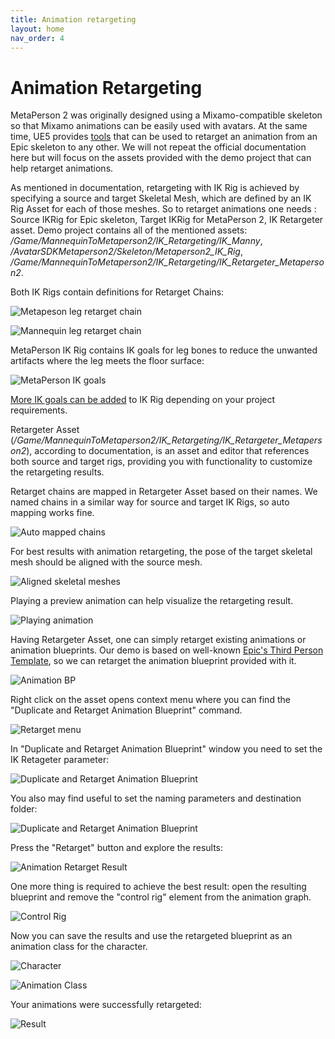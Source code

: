 ```yaml
---
title: Animation retargeting
layout: home
nav_order: 4
---
```


# [](#header-1)Animation Retargeting

MetaPerson 2 was originally designed using a Mixamo-compatible skeleton so that Mixamo animations can be easily used with avatars. At the same time, UE5 provides [tools](https://docs.unrealengine.com/5.0/en-US/ik-rig-animation-retargeting-in-unreal-engine/) that can be used to retarget an animation from an Epic skeleton to any other. We will not repeat the official documentation here but will focus on the assets provided with the demo project that can help retarget animations.

As mentioned in documentation, retargeting with IK Rig is achieved by specifying a source and target Skeletal Mesh, which are defined by an IK Rig Asset for each of those meshes. So to retarget animations one needs : Source IKRig for Epic skeleton, Target IKRig for MetaPerson 2, IK Retargeter asset. Demo project contains all of the mentioned assets: */Game/MannequinToMetaperson2/IK_Retargeting/IK_Manny*, */AvatarSDKMetaperson2/Skeleton/Metaperson2_IK_Rig*, */Game/MannequinToMetaperson2/IK_Retargeting/IK_Retargeter_Metaperson2*. 

Both IK Rigs contain definitions for Retarget Chains:

![Metapeson leg retarget chain](assets/img/retargeting01.png)

![Mannequin leg retarget chain](assets/img/retargeting02.png)

MetaPerson IK Rig contains IK goals for leg bones to reduce the unwanted artifacts where the leg meets the floor surface:

![MetaPerson IK goals](assets/img/retargeting03.png)

[More IK goals can be added](https://docs.unrealengine.com/5.0/en-US/ik-rig-in-unreal-engine/) to IK Rig depending on your project  requirements. 

Retargeter Asset (*/Game/MannequinToMetaperson2/IK_Retargeting/IK_Retargeter_Metaperson2*), according to documentation, is an asset and editor that references both source and target rigs, providing you with functionality to customize the retargeting results. 

Retarget chains are mapped in Retargeter Asset based on their names. We named chains in a similar way for source and target IK Rigs, so auto mapping works fine.

![Auto mapped chains](assets/img/retargeting03_1.png)

For best results with animation retargeting, the pose of the target skeletal mesh should be aligned with the source mesh.

![Aligned skeletal meshes](assets/img/retargeting04.png)

Playing a preview animation can help visualize the retargeting result.

![Playing animation](assets/img/retargeting05.png)

Having Retargeter Asset, one can simply retarget existing animations or animation blueprints. Our demo is based on well-known [Epic's Third Person Template](https://docs.unrealengine.com/5.0/en-US/third-person-template-in-unreal-engine/), so we can retarget the animation blueprint provided with it.

![Animation BP](assets/img/retargeting06.png)

Right click on the asset opens context menu where you can find the "Duplicate and Retarget Animation Blueprint" command.

![Retarget menu](assets/img/retargeting07.png)

In "Duplicate and Retarget Animation Blueprint" window you need to set the IK Retageter parameter:

![Duplicate and Retarget Animation Blueprint](assets/img/retargeting08.png)

You also may find useful to set the naming parameters and destination folder:

![Duplicate and Retarget Animation Blueprint](assets/img/retargeting09.png)

Press the "Retarget" button and explore the results:

![Animation Retarget Result](assets/img/retargeting10.png)

One more thing is required to achieve the best result: open the resulting blueprint and remove the "control rig" element from the animation graph.

![Control Rig](assets/img/retargeting13.png)

Now you can save the results and use the retargeted blueprint as an animation class for the character.

![Character](assets/img/retargeting11.png)

![Animation Class](assets/img/retargeting12.png)

Your animations were successfully retargeted:

![Result](assets/img/retargeting14.png)